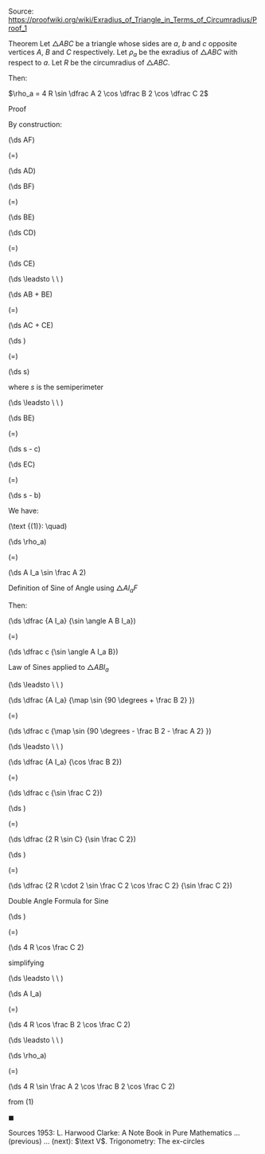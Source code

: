 # 

Source: https://proofwiki.org/wiki/Exradius_of_Triangle_in_Terms_of_Circumradius/Proof_1

Theorem
Let $\triangle ABC$ be a triangle whose sides are $a$, $b$ and $c$ opposite vertices $A$, $B$ and $C$ respectively.
Let $\rho_a$ be the exradius of $\triangle ABC$ with respect to $a$.
Let $R$ be the circumradius of $\triangle ABC$.

Then:

$\rho_a = 4 R \sin \dfrac A 2 \cos \dfrac B 2 \cos \dfrac C 2$


Proof

By construction:














\(\ds AF\)

\(=\)







\(\ds AD\)




















\(\ds BF\)

\(=\)







\(\ds BE\)




















\(\ds CD\)

\(=\)







\(\ds CE\)














\(\ds \leadsto \ \ \)





\(\ds AB + BE\)

\(=\)







\(\ds AC + CE\)




















\(\ds \)

\(=\)







\(\ds s\)





where $s$ is the semiperimeter








\(\ds \leadsto \ \ \)





\(\ds BE\)

\(=\)







\(\ds s - c\)




















\(\ds EC\)

\(=\)







\(\ds s - b\)










We have:




\(\text {(1)}: \quad\)









\(\ds \rho_a\)

\(=\)







\(\ds A I_a \sin \frac A 2\)





Definition of Sine of Angle using $\triangle A I_a F$




Then:














\(\ds \dfrac {A I_a} {\sin \angle A B I_a}\)

\(=\)







\(\ds \dfrac c {\sin \angle A I_a B}\)





Law of Sines applied to $\triangle A B I_a$








\(\ds \leadsto \ \ \)





\(\ds \dfrac {A I_a} {\map \sin {90 \degrees + \frac B 2} }\)

\(=\)







\(\ds \dfrac c {\map \sin {90 \degrees - \frac B 2 - \frac A 2} }\)














\(\ds \leadsto \ \ \)





\(\ds \dfrac {A I_a} {\cos \frac B 2}\)

\(=\)







\(\ds \dfrac c {\sin \frac C 2}\)




















\(\ds \)

\(=\)







\(\ds \dfrac {2 R \sin C} {\sin \frac C 2}\)




















\(\ds \)

\(=\)







\(\ds \dfrac {2 R \cdot 2 \sin \frac C 2 \cos \frac C 2} {\sin \frac C 2}\)





Double Angle Formula for Sine














\(\ds \)

\(=\)







\(\ds 4 R \cos \frac C 2\)





simplifying








\(\ds \leadsto \ \ \)





\(\ds A I_a\)

\(=\)







\(\ds 4 R \cos \frac B 2  \cos \frac C 2\)














\(\ds \leadsto \ \ \)





\(\ds \rho_a\)

\(=\)







\(\ds 4 R \sin \frac A 2 \cos \frac B 2  \cos \frac C 2\)





from $(1)$



$\blacksquare$


Sources
1953: L. Harwood Clarke: A Note Book in Pure Mathematics ... (previous) ... (next): $\text V$. Trigonometry: The ex-circles




